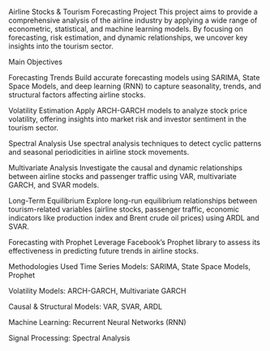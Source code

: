 Airline Stocks & Tourism Forecasting Project
This project aims to provide a comprehensive analysis of the airline industry by applying a wide range of econometric, statistical, and machine learning models. By focusing on forecasting, risk estimation, and dynamic relationships, we uncover key insights into the tourism sector.

Main Objectives

Forecasting Trends
Build accurate forecasting models using SARIMA, State Space Models, and deep learning (RNN) to capture seasonality, trends, and structural factors affecting airline stocks.

Volatility Estimation
Apply ARCH-GARCH models to analyze stock price volatility, offering insights into market risk and investor sentiment in the tourism sector.

Spectral Analysis
Use spectral analysis techniques to detect cyclic patterns and seasonal periodicities in airline stock movements.

Multivariate Analysis
Investigate the causal and dynamic relationships between airline stocks and passenger traffic using VAR, multivariate GARCH, and SVAR models.

Long-Term Equilibrium
Explore long-run equilibrium relationships between tourism-related variables (airline stocks, passenger traffic, economic indicators like production index and Brent crude oil prices) using ARDL and SVAR.

Forecasting with Prophet
Leverage Facebook’s Prophet library to assess its effectiveness in predicting future trends in airline stocks.

Methodologies Used
Time Series Models: SARIMA, State Space Models, Prophet

Volatility Models: ARCH-GARCH, Multivariate GARCH

Causal & Structural Models: VAR, SVAR, ARDL

Machine Learning: Recurrent Neural Networks (RNN)

Signal Processing: Spectral Analysis

